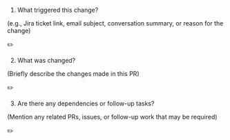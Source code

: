 ﻿1. What triggered this change?

(e.g., Jira ticket link, email subject, conversation summary, or reason for the change)

✏️

2. What was changed?

(Briefly describe the changes made in this PR)

✏️

3. Are there any dependencies or follow-up tasks?

(Mention any related PRs, issues, or follow-up work that may be required)

✏️
